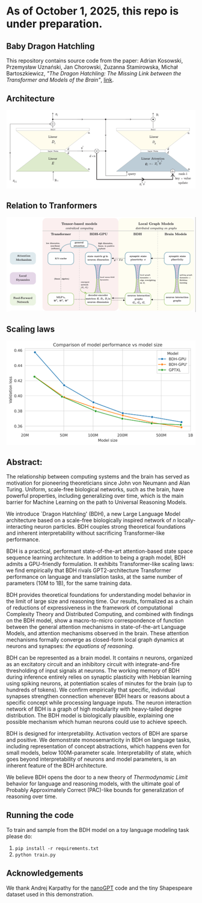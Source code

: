 # As of October 1, 2025, this repo is under preparation.

## Baby Dragon Hatchling
This repository contains source code from the paper: Adrian Kosowski, Przemysław Uznański, Jan Chorowski, Zuzanna Stamirowska, Michał Bartoszkiewicz, _"The Dragon Hatchling: The Missing Link between the Transformer and Models of the Brain"_, [link](https://doi.org/10.48550/arXiv.2509.26507).

## Architecture
<img src="figs/architecture.png" width="600"/> 

## Relation to Tranformers
<img src="figs/vocab.png" width="600"/> 

## Scaling laws
<img src="figs/bdh_scaling.png" width="600"/> 

## Abstract:
The relationship between computing systems and the brain has served as motivation for pioneering theoreticians since John von Neumann and Alan Turing. 
Uniform, scale-free biological networks, such as the brain, have powerful properties, including generalizing over time, which is the main barrier for Machine Learning on the path to Universal Reasoning Models.

We introduce `Dragon Hatchling' (BDH), a new Large Language Model architecture based on a scale-free biologically inspired network of $n$ locally-interacting neuron particles. BDH couples strong theoretical foundations and inherent interpretability without sacrificing Transformer-like performance.

BDH is a practical, performant state-of-the-art 
attention-based state space sequence learning architecture. 
In addition to being a graph model, BDH admits a GPU-friendly formulation.
It exhibits Transformer-like scaling laws: we find empirically that BDH rivals GPT2-architecture Transformer performance on language and translation tasks, at the same number of parameters (10M to 1B), for the same training data.

BDH provides theoretical foundations for understanding model behavior in the limit of large size and reasoning time. 
Our results, formalized as a chain of reductions of expressiveness in the framework of computational Complexity Theory and Distributed Computing, and combined with findings on the BDH model, show a macro-to-micro correspondence of function between the general attention mechanisms in state-of-the-art Language Models, and attention mechanisms observed in the brain. These attention mechanisms formally converge as closed-form local graph dynamics at neurons and synapses: _the equations of reasoning_.

BDH can be represented as a brain model. It contains $n$ neurons, organized as an excitatory circuit and an inhibitory circuit with integrate-and-fire thresholding of input signals at neurons. The working memory of BDH during inference entirely relies on synaptic plasticity with Hebbian learning using spiking neurons, at potentiation scales of minutes for the brain (up to hundreds of tokens). We confirm empirically that specific, individual synapses strengthen connection whenever BDH hears or reasons about a specific concept while processing language inputs. The neuron interaction network of BDH is a graph of high modularity with heavy-tailed degree distribution. The BDH model is biologically plausible, explaining one possible mechanism which human neurons could use to achieve speech.

BDH is designed for interpretability. Activation vectors of BDH are sparse and positive. We demonstrate monosemanticity in BDH on language tasks, including representation of concept abstractions, which happens even for small models, below 100M-parameter scale. Interpretability of state, which goes beyond interpretability of neurons and model parameters, is an inherent feature of the BDH architecture. 

We believe BDH opens the door to a new theory of _Thermodynamic Limit_ behavior for language and reasoning models, with the ultimate goal of Probably Approximately Correct (PAC)-like bounds for generalization of reasoning over time.

## Running the code

To train and sample from the BDH model on a toy language modeling task please do:
1. `pip install -r requirements.txt`
2. `python train.py`

## Acknowledgements
We thank Andrej Karpathy for the [nanoGPT](https://github.com/karpathy/nanoGPT/) code and the tiny Shapespeare dataset used in this demonstration.